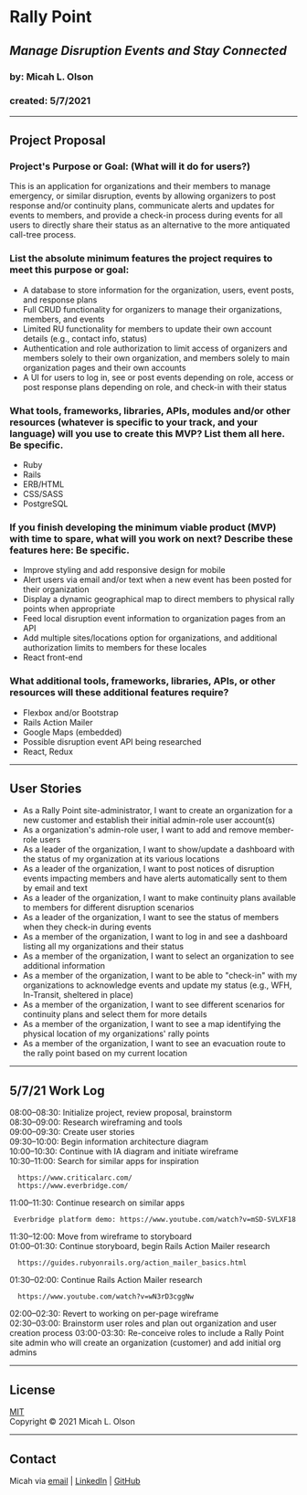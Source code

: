 # Rally Point
## _Manage Disruption Events and Stay Connected_
### by: Micah L. Olson
### created: 5/7/2021

---
## Project Proposal
### Project's Purpose or Goal: (What will it do for users?)
This is an application for organizations and their members to manage emergency, or similar disruption, events by allowing organizers to post response and/or continuity plans, communicate alerts and updates for events to members, and provide a check-in process during events for all users to directly share their status as an alternative to the more antiquated call-tree process.

### List the absolute minimum features the project requires to meet this purpose or goal:
* A database to store information for the organization, users, event posts, and response plans
* Full CRUD functionality for organizers to manage their organizations, members, and events
* Limited RU functionality for members to update their own account details (e.g., contact info, status)
* Authentication and role authorization to limit access of organizers and members solely to their own organization, and members solely to main organization pages and their own accounts
* A UI for users to log in, see or post events depending on role, access or post response plans depending on role, and check-in with their status

### What tools, frameworks, libraries, APIs, modules and/or other resources (whatever is specific to your track, and your language) will you use to create this MVP? List them all here. Be specific.
* Ruby
* Rails
* ERB/HTML
* CSS/SASS
* PostgreSQL

### If you finish developing the minimum viable product (MVP) with time to spare, what will you work on next? Describe these features here: Be specific.
* Improve styling and add responsive design for mobile
* Alert users via email and/or text when a new event has been posted for their organization
* Display a dynamic geographical map to direct members to physical rally points when appropriate
* Feed local disruption event information to organization pages from an API
* Add multiple sites/locations option for organizations, and additional authorization limits to members for these locales
* React front-end

### What additional tools, frameworks, libraries, APIs, or other resources will these additional features require?
* Flexbox and/or Bootstrap
* Rails Action Mailer
* Google Maps (embedded)
* Possible disruption event API being researched
* React, Redux

--- 

## User Stories
* As a Rally Point site-administrator, I want to create an organization for a new customer and establish their initial admin-role user account(s) 
* As a organization's admin-role user, I want to add and remove member-role users
* As a leader of the organization, I want to show/update a dashboard with the status of my organization at its various locations
* As a leader of the organization, I want to post notices of disruption events impacting members and have alerts automatically sent to them by email and text
* As a leader of the organization, I want to make continuity plans available to members for different disruption scenarios
* As a leader of the organization, I want to see the status of members when they check-in during events
* As a member of the organization, I want to log in and see a dashboard listing all my organizations and their status 
* As a member of the organization, I want to select an organization to see additional information
* As a member of the organization, I want to be able to "check-in" with my organizations to acknowledge events and update my status (e.g., WFH, In-Transit, sheltered in place)
* As a member of the organization, I want to see different scenarios for continuity plans and select them for more details
* As a member of the organization, I want to see a map identifying the physical location of my organizations' rally points
* As a member of the organization, I want to see an evacuation route to the rally point based on my current location

---

## 5/7/21 Work Log
08:00–08:30: Initialize project, review proposal, brainstorm  
08:30–09:00: Research wireframing and tools  
09:00–09:30: Create user stories  
09:30–10:00: Begin information architecture diagram  
10:00–10:30: Continue with IA diagram and initiate wireframe  
10:30–11:00: Search for similar apps for inspiration  
```
  https://www.criticalarc.com/  
  https://www.everbridge.com/  
```
11:00–11:30: Continue research on similar apps  
 ``` 
  Everbridge platform demo: https://www.youtube.com/watch?v=mSD-SVLXF18  
```
11:30–12:00: Move from wireframe to storyboard  
01:00–01:30: Continue storyboard, begin Rails Action Mailer research  
```
  https://guides.rubyonrails.org/action_mailer_basics.html
```
01:30–02:00: Continue Rails Action Mailer research
```  
  https://www.youtube.com/watch?v=wN3rD3cggNw  
```
02:00–02:30: Revert to working on per-page wireframe   
02:30–03:00: Brainstorm user roles and plan out organization and user creation process
03:00-03:30: Re-conceive roles to include a Rally Point site admin who will create an organization (customer) and add initial org admins

---

## License
[MIT](https://choosealicense.com/licenses/mit/)  
Copyright &copy; 2021 Micah L. Olson  

---

## Contact
Micah via [email](mailto:micah.olson@protonmail.com) | [LinkedIn](https://www.linkedin.com/in/micah-lewis-olson/) | [GitHub](https://github.com/MicahOlson)
